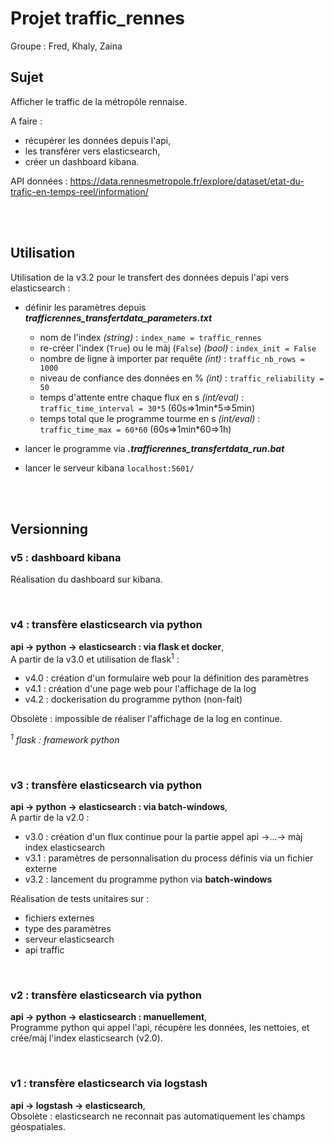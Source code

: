 # Projet traffic_rennes

Groupe : Fred, Khaly, Zaina


## Sujet

Afficher le traffic de la métropôle rennaise.

A faire :
* récupérer les données depuis l'api,
* les transférer vers elasticsearch,
* créer un dashboard kibana.

API données : https://data.rennesmetropole.fr/explore/dataset/etat-du-trafic-en-temps-reel/information/



</br></br>

## Utilisation

Utilisation de la v3.2 pour le transfert des données depuis l'api vers elasticsearch :

* définir les paramètres depuis ***trafficrennes_transfertdata_parameters.txt***
    * nom de l'index *(string)* : `index_name = traffic_rennes` 
    * re-créer l'index (`True`) ou le màj (`False`) *(bool)* : `index_init = False`
    * nombre de ligne à importer par requête *(int)* : `traffic_nb_rows = 1000`
    * niveau de confiance des données en % *(int)* : `traffic_reliability = 50`
    * temps d'attente entre chaque flux en s *(int/eval)* : `traffic_time_interval = 30*5` (60s=>1min*5=>5min)
    * temps total que le programme tourme en s *(int/eval)* : `traffic_time_max = 60*60` (60s=>1min*60=>1h)

* lancer le programme via ***.trafficrennes_transfertdata_run.bat***

* lancer le serveur kibana `localhost:5601/`


</br></br>

## Versionning

### v5 : dashboard kibana
Réalisation du dashboard sur kibana.

<br/>

### v4 : transfère elasticsearch via python
**api -> python -> elasticsearch : via flask et docker**, <br/>
A partir de la v3.0 et utilisation de flask<sup>1</sup> :
* v4.0 : création d'un formulaire web pour la définition des paramètres
* v4.1 : création d'une page web pour l'affichage de la log
* v4.2 : dockerisation du programme python (non-fait)

Obsolète : impossible de réaliser l'affichage de la log en continue.

*<sup>1</sup> flask : framework python*

<br/>

### v3 : transfère elasticsearch via python
**api -> python -> elasticsearch : via batch-windows**, <br/>
A partir de la v2.0 :
* v3.0 : création d'un flux continue pour la partie appel api ->...-> màj index elasticsearch
* v3.1 : paramètres de personnalisation du process définis via un fichier externe
* v3.2 : lancement du programme python via **batch-windows**

Réalisation de tests unitaires sur :
* fichiers externes
* type des paramètres 
* serveur elasticsearch
* api traffic

</br>

### v2 : transfère elasticsearch via python
**api -> python -> elasticsearch : manuellement**, <br/>
Programme python qui appel l'api, récupère les données, les nettoies, et crée/màj l'index elasticsearch (v2.0).

<br/>

### v1 : transfère elasticsearch via logstash
**api -> logstash -> elasticsearch**, <br/>
Obsolète : elasticsearch ne reconnait pas automatiquement les champs géospatiales.
